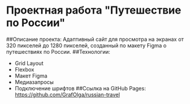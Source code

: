 # **Проектная работа "Путешествие по России"**
##Описание проекта:
Адаптивный сайт для просмотра на экранах от 320 пикселей до 1280 пикселей, созданный по макету Figma о путешествиях по России.
##Технологии:
* Grid Layout
* Flexbox
* Макет Figma
* Медиазапросы
* Подключение шрифтов
##Ссылка на GitHub Pages:
https://github.com/GrafOlga/russian-travel
